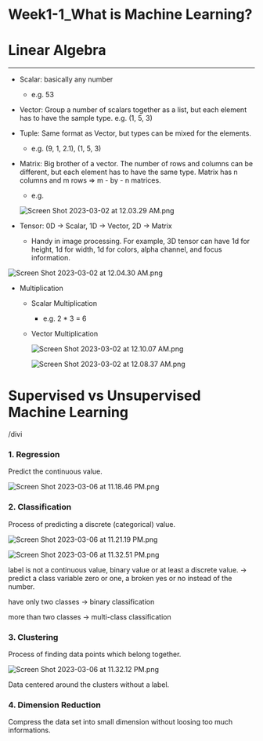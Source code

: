 # Week1-1_What is Machine Learning?

# Linear Algebra

---

- Scalar: basically any number
    - e.g. 53
- Vector: Group a number of scalars together as a list, but each element has to have the sample type. e.g. (1, 5, 3)
- Tuple: Same format as Vector, but types can be mixed for the elements.
    - e.g. (9, 1, 2.1), (1, 5, 3)
- Matrix: Big brother of a vector. The number of rows and columns can be different, but each element has to have the same type. Matrix has n columns and m rows ⇒ m - by - n matrices.
    - e.g.
    
    ![Screen Shot 2023-03-02 at 12.03.29 AM.png](Week1-1_What%20is%20Machine%20Learning%207306d6156b3949a5b5b472d8e4a91bf7/Screen_Shot_2023-03-02_at_12.03.29_AM.png)
    

- Tensor: 0D → Scalar, 1D → Vector, 2D → Matrix
    - Handy in image processing. For example, 3D tensor can have 1d for height, 1d for width, 1d for colors, alpha channel, and focus information.

![Screen Shot 2023-03-02 at 12.04.30 AM.png](Week1-1_What%20is%20Machine%20Learning%207306d6156b3949a5b5b472d8e4a91bf7/Screen_Shot_2023-03-02_at_12.04.30_AM.png)

- Multiplication
    - Scalar Multiplication
        - e.g. 2 * 3 = 6
    - Vector Multiplication
        
        ![Screen Shot 2023-03-02 at 12.10.07 AM.png](Week1-1_What%20is%20Machine%20Learning%207306d6156b3949a5b5b472d8e4a91bf7/Screen_Shot_2023-03-02_at_12.10.07_AM.png)
        
        ![Screen Shot 2023-03-02 at 12.08.37 AM.png](Week1-1_What%20is%20Machine%20Learning%207306d6156b3949a5b5b472d8e4a91bf7/Screen_Shot_2023-03-02_at_12.08.37_AM.png)
        
    

# Supervised vs Unsupervised Machine Learning

/divi

### 1. Regression

Predict the continuous value.

![Screen Shot 2023-03-06 at 11.18.46 PM.png](Week1-1_What%20is%20Machine%20Learning%207306d6156b3949a5b5b472d8e4a91bf7/Screen_Shot_2023-03-06_at_11.18.46_PM.png)

### 2. Classification

Process of predicting a discrete (categorical) value.

![Screen Shot 2023-03-06 at 11.21.19 PM.png](Week1-1_What%20is%20Machine%20Learning%207306d6156b3949a5b5b472d8e4a91bf7/Screen_Shot_2023-03-06_at_11.21.19_PM.png)

![Screen Shot 2023-03-06 at 11.32.51 PM.png](Week1-1_What%20is%20Machine%20Learning%207306d6156b3949a5b5b472d8e4a91bf7/Screen_Shot_2023-03-06_at_11.32.51_PM.png)

label is not a continuous value, binary value or at least a discrete value. → predict a class variable zero or one, a broken yes or no instead of the number.

have only two classes → binary classification

more than two classes → multi-class classification

### 3. Clustering

Process of finding data points which belong together.

![Screen Shot 2023-03-06 at 11.32.12 PM.png](Week1-1_What%20is%20Machine%20Learning%207306d6156b3949a5b5b472d8e4a91bf7/Screen_Shot_2023-03-06_at_11.32.12_PM.png)

Data centered around the clusters without a label.

### 4. Dimension Reduction

Compress the data set into small dimension without loosing too much informations.